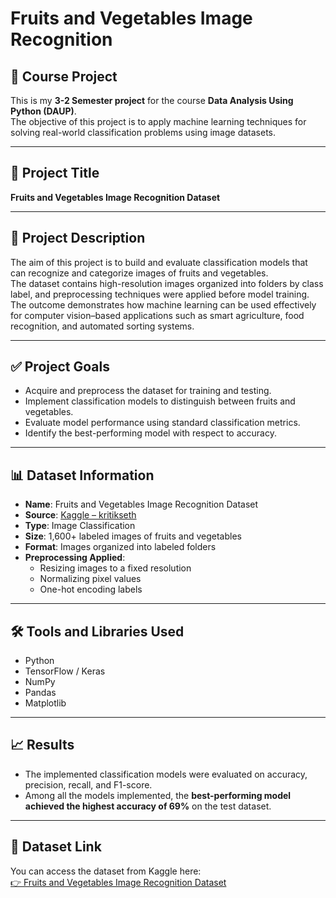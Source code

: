 # Fruits and Vegetables Image Recognition

## 📘 Course Project
This is my **3-2 Semester project** for the course **Data Analysis Using Python (DAUP)**.  
The objective of this project is to apply machine learning techniques for solving real-world classification problems using image datasets.

---

## 🎯 Project Title
**Fruits and Vegetables Image Recognition Dataset**

---

## 📄 Project Description
The aim of this project is to build and evaluate classification models that can recognize and categorize images of fruits and vegetables.  
The dataset contains high-resolution images organized into folders by class label, and preprocessing techniques were applied before model training.  
The outcome demonstrates how machine learning can be used effectively for computer vision–based applications such as smart agriculture, food recognition, and automated sorting systems.

---

## ✅ Project Goals
- Acquire and preprocess the dataset for training and testing.  
- Implement classification models to distinguish between fruits and vegetables.  
- Evaluate model performance using standard classification metrics.  
- Identify the best-performing model with respect to accuracy.

---

## 📊 Dataset Information
- **Name**: Fruits and Vegetables Image Recognition Dataset  
- **Source**: [Kaggle – kritikseth](https://www.kaggle.com/datasets/kritikseth/fruit-and-vegetable-image-recognition)  
- **Type**: Image Classification  
- **Size**: 1,600+ labeled images of fruits and vegetables  
- **Format**: Images organized into labeled folders  
- **Preprocessing Applied**:  
  - Resizing images to a fixed resolution  
  - Normalizing pixel values  
  - One-hot encoding labels  

---

## 🛠 Tools and Libraries Used
- Python  
- TensorFlow / Keras  
- NumPy  
- Pandas  
- Matplotlib  

---

## 📈 Results
- The implemented classification models were evaluated on accuracy, precision, recall, and F1-score.  
- Among all the models implemented, the **best-performing model achieved the highest accuracy of 69%** on the test dataset.  

---

## 🔗 Dataset Link
You can access the dataset from Kaggle here:  
[👉 Fruits and Vegetables Image Recognition Dataset](https://www.kaggle.com/datasets/kritikseth/fruit-and-vegetable-image-recognition)
